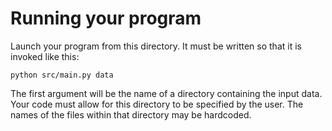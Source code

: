 # Running your program

Launch your program from this directory.  It must be written so that it is
invoked like this:

    python src/main.py data

The first argument will be the name of a directory containing the input data.
Your code must allow for this directory to be specified by the user.  The names
of the files within that directory may be hardcoded.
